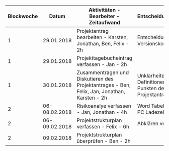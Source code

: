| Blockwoche | Datum | Aktivitäten - Bearbeiter - Zeitaufwand | Entscheidungen/Probleme |
|------------|-------|----------------------------------------|-------------------------|
|1| 29.01.2018 |Projektantrag bearbeiten - Karsten, Jonathan, Ben, Felix - 2h|Entscheidung über Versionskontrolle getroffen|
|1| 29.01.2018 |Projekttagebucheintrag verfassen - Jan - 2h||
|1| 30.01.2018| Zusammentragen und Diskutieren des Projektantrages - Ben, Felix, Jan, Jonathan, Karsten - 2h | Unklarheiten über die Definitionen von einzelnen Punkten des Projektantrages|
|2| 06-08.02.2018 |Risikoanalye verfassen - Jan, Jonathan - 4h|Word Tabellen Formatieren, PC Ladezeiten|
|2| 06-09.02.2018 |Projektstrukturplan verfassen - Felix - 6h|Abklären von Zeitabteilung|
|2| 09.02.2018 |Projektstrukturplan überprüfen - Ben - 2h||
